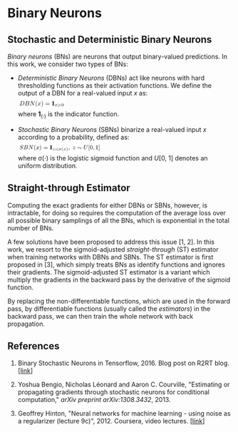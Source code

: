 # Binary Neurons

## Stochastic and Deterministic Binary Neurons

*Binary neurons* (BNs) are neurons that output binary-valued predictions. In
this work, we consider two types of BNs:

- *Deterministic Binary Neurons* (DBNs) act like neurons with hard thresholding
  functions as their activation functions. We define the output of a DBN for a
  real-valued input *x* as:
  <img src="figs/formula_dbn.png" alt="formula_dbn" style="max-height:30px; display:block;">
  where **1**<sub>(&middot;)</sub> is the indicator function.

- *Stochastic Binary Neurons* (SBNs) binarize a real-valued input *x* according
  to a probability, defined as:
  <img src="figs/formula_sbn.png" alt="formula_sbn" style="max-height:30px; display:block;">
  where &sigma;(&middot;) is the logistic sigmoid function and *U*[0, 1] denotes
  an uniform distribution.

## Straight-through Estimator

Computing the exact gradients for either DBNs or SBNs, however, is intractable,
for doing so requires the computation of the average loss over all possible
binary samplings of all the BNs, which is exponential in the total number of
BNs.

A few solutions have been proposed to address this issue [1, 2]. In this work,
we resort to the sigmoid-adjusted *straight-through* (ST) estimator when
training networks with DBNs and SBNs. The ST estimator is first proposed in [3],
which simply treats BNs as identify functions and ignores their gradients. The
sigmoid-adjusted ST estimator is a variant which multiply the gradients in the
backward pass by the derivative of the sigmoid function.

By replacing the non-differentiable functions, which are used in the forward
pass, by differentiable functions (usually called the *estimators*) in the
backward pass, we can then train the whole network with back propagation.

## References

1. Binary Stochastic Neurons in Tensorflow, 2016.
   Blog post on R2RT blog.
   [[link](https://r2rt.com/binary-stochastic-neurons-in-tensorflow.html)]

2. Yoshua Bengio, Nicholas Léonard and Aaron C. Courville,
   "Estimating or propagating gradients through stochastic neurons for
   conditional computation," *arXiv preprint arXiv:1308.3432*, 2013.

3. Geoffrey Hinton,
   "Neural networks for machine learning - using noise as a regularizer (lecture
   9c)", 2012.
   Coursera, video lectures.
   [[link](https://www.youtube.com/watch?v=LN0xtUuJsEI)]
